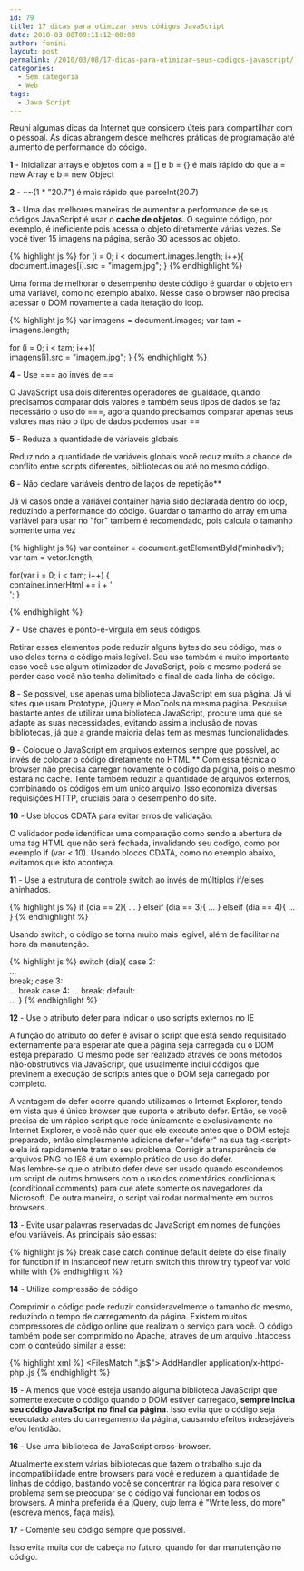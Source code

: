 ```yaml
---
id: 79
title: 17 dicas para otimizar seus códigos JavaScript
date: 2010-03-08T09:11:12+00:00
author: fonini
layout: post
permalink: /2010/03/08/17-dicas-para-otimizar-seus-codigos-javascript/
categories:
  - Sem categoria
  - Web
tags:
  - Java Script
---
```

Reuni algumas dicas da Internet que considero úteis para compartilhar com o pessoal. As dicas abrangem desde melhores práticas de programação até aumento de performance do código.

**1** - Inicializar arrays e objetos com a = [] e b = {} é mais rápido do que a = new Array e b = new Object

**2** - ~~(1  *  "20.7") é mais rápido que parseInt(20.7)

**3** - Uma das melhores maneiras de aumentar a performance de seus códigos JavaScript é usar o **cache de objetos**. O seguinte código, por exemplo, é ineficiente pois acessa o objeto diretamente várias vezes. Se você tiver 15 imagens na página, serão 30 acessos ao objeto.

{% highlight js %} 
for (i = 0; i < document.images.length; i++){
	document.images[i].src = "imagem.jpg";
} 
{% endhighlight %}
  
Uma forma de melhorar o desempenho deste código é guardar o objeto em uma variável, como no exemplo abaixo. Nesse caso o browser não precisa acessar o DOM novamente a cada iteração do loop.

{% highlight js %}
var imagens = document.images;
var tam = imagens.length;

for (i = 0; i < tam; i++){	  
	imagens[i].src = "imagem.jpg";
}
{% endhighlight %}

**4** - Use === ao invés de ==

O JavaScript usa dois diferentes operadores de igualdade, quando precisamos comparar dois valores e também seus tipos de dados se faz necessário o uso do ===, agora quando precisamos comparar apenas seus valores mas não o tipo de dados podemos usar ==

**5** - Reduza a quantidade de váriaveis globais

Reduzindo a quantidade de variáveis globais você reduz muito a chance de conflito entre scripts diferentes, bibliotecas ou até no mesmo código.

**6** - Não declare variáveis dentro de laços de repetição**
  
Já vi casos onde a variável container havia sido declarada dentro do loop, reduzindo a performance do código. Guardar o tamanho do array em uma variável para usar no "for" também é recomendado, pois calcula o tamanho somente uma vez

{% highlight js %}
var container = document.getElementById('minhadiv');
var tam = vetor.length;

for(var i = 0; i < tam; i++) {	  
	container.innerHtml += i + '<br />';
}
  
{% endhighlight %}

**7** - Use chaves e ponto-e-vírgula em seus códigos.
  
Retirar esses elementos pode reduzir alguns bytes do seu código, mas o uso deles torna o código mais legível. Seu uso também é muito importante caso você use algum otimizador de JavaScript, pois o mesmo poderá se perder caso você não tenha delimitado o final de cada linha de código.

**8** - Se possível, use apenas uma biblioteca JavaScript em sua página.
Já vi sites que usam Prototype, jQuery e MooTools na mesma página. Pesquise bastante antes de utilizar uma biblioteca JavaScript, procure uma que se adapte as suas necessidades, evitando assim a inclusão de novas bibliotecas, já que a grande maioria delas tem as mesmas funcionalidades.

**9** - Coloque o JavaScript em arquivos externos sempre que possível, ao invés de colocar o código diretamente no HTML.** Com essa técnica o browser não precisa carregar novamente o código da página, pois o mesmo estará no cache. Tente também reduzir a quantidade de arquivos externos, combinando os códigos em um único arquivo. Isso economiza diversas requisições HTTP, cruciais para o desempenho do site.

**10** - Use blocos CDATA para evitar erros de validação.
  
O validador pode identificar uma comparação como sendo a abertura de uma tag HTML que não será fechada, invalidando seu código, como por exemplo if (var < 10). Usando blocos CDATA, como no exemplo abaixo, evitamos que isto aconteça.</p> 

**11** - Use a estrutura de controle switch ao invés de múltiplos if/elses aninhados.

{% highlight js %}
if (dia == 2){
	...
}
elseif (dia == 3){ 
	...
}
elseif (dia == 4){ 
	...
}
{% endhighlight %}
  
Usando switch, o código se torna muito mais legível, além de facilitar na hora da manutenção.

{% highlight js %}
switch (dia){
	case 2:	  
		...  
		break;
	case 3:	  
		...
		break
	case 4:
		...
		break;
	default:	  
		...
}
{% endhighlight %}

**12** - Use o atributo defer para indicar o uso scripts externos no IE
  
A função do atributo do defer é avisar o script que está sendo requisitado externamente para esperar até que a página seja carregada ou o DOM esteja preparado. O mesmo pode ser realizado através de bons métodos não-obstrutivos via JavaScript, que usualmente inclui códigos que previnem a execução de scripts antes que o DOM seja carregado por completo.
  
A vantagem do defer ocorre quando utilizamos o Internet Explorer, tendo em vista que é único browser que suporta o atributo defer. Então, se você precisa de um rápido script que rode únicamente e exclusivamente no Internet Explorer, e você não quer que ele execute antes que o DOM esteja preparado, então simplesmente adicione defer="defer" na sua tag &lt;script&gt; e ela irá rapidamente tratar o seu problema. Corrigir a transparência de arquivos PNG no IE6 é um exemplo prático do uso do defer.  
Mas lembre-se que o atributo defer deve ser usado quando escondemos um script de outros browsers com o uso dos comentários condicionais (conditional comments) para que afete somente os navegadores da Microsoft. De outra maneira, o script vai rodar normalmente em outros browsers.

**13** - Evite usar palavras reservadas do JavaScript em nomes de funções e/ou variáveis. As principais são essas:

{% highlight js %}
break
case
catch
continue
default
delete
do
else
finally
for
function
if
in
instanceof
new
return
switch
this
throw
try
typeof
var
void
while
with
{% endhighlight %}

**14** - Utilize compressão de código

Comprimir o código pode reduzir consideravelmente o tamanho do mesmo, reduzindo o tempo de carregamento da página. Existem muitos compressores de código online que realizam o serviço para você. O código também pode ser comprimido no Apache, através de um arquivo .htaccess com o conteúdo similar a esse:

{% highlight xml %}
<FilesMatch ".js$">
	AddHandler application/x-httpd-php .js
</FilesMatch>
{% endhighlight %}

**15** - A menos que você esteja usando alguma biblioteca JavaScript que somente execute o código quando o DOM estiver carregado, **sempre inclua seu código JavaScript no final da página**. Isso evita que o código seja executado antes do carregamento da página, causando efeitos indesejáveis e/ou lentidão.

**16** - Use uma biblioteca de JavaScript cross-browser.
  
Atualmente existem várias bibliotecas que fazem o trabalho sujo da incompatibilidade entre browsers para você e reduzem a quantidade de linhas de código, bastando você se concentrar na lógica para resolver o problema sem se preocupar se o código vai funcionar em todos os browsers. A minha preferida é a jQuery, cujo lema é "Write less, do more" (escreva menos, faça mais).

**17** - Comente seu código sempre que possível.
  
Isso evita muita dor de cabeça no futuro, quando for dar manutenção no código.